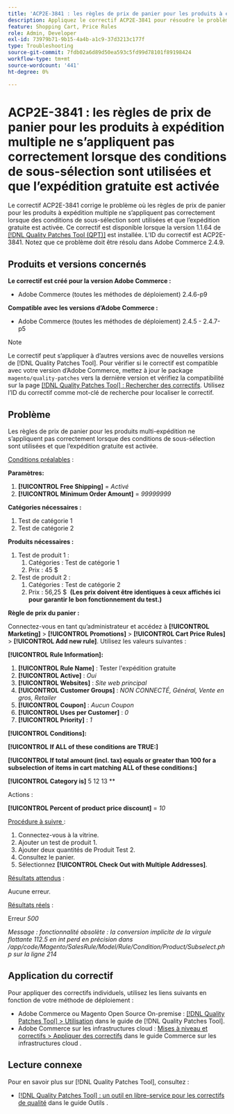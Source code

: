 ```yaml
---
title: 'ACP2E-3841 : les règles de prix de panier pour les produits à expédition multiple ne s’appliquent pas correctement lorsque des conditions de sous-sélection sont utilisées et que l’expédition gratuite est activée'
description: Appliquez le correctif ACP2E-3841 pour résoudre le problème d’Adobe Commerce en raison duquel les règles de prix de panier pour les produits à expédition multiple ne s’appliquent pas correctement lorsque des conditions de sous-sélection sont utilisées et que l’expédition gratuite est activée.
feature: Shopping Cart, Price Rules
role: Admin, Developer
exl-id: 73979b71-9b15-4a4b-a1c9-37d3213c177f
type: Troubleshooting
source-git-commit: 7fdb02a6d89d50ea593c5fd99d78101f89198424
workflow-type: tm+mt
source-wordcount: '441'
ht-degree: 0%

---
```


# ACP2E-3841 : les règles de prix de panier pour les produits à expédition multiple ne s’appliquent pas correctement lorsque des conditions de sous-sélection sont utilisées et que l’expédition gratuite est activée

Le correctif ACP2E-3841 corrige le problème où les règles de prix de panier pour les produits à expédition multiple ne s’appliquent pas correctement lorsque des conditions de sous-sélection sont utilisées et que l’expédition gratuite est activée. Ce correctif est disponible lorsque la version 1.1.64 de [[!DNL Quality Patches Tool (QPT)]](/help/tools/quality-patches-tool/quality-patches-tool-to-self-serve-quality-patches.md) est installée. L’ID du correctif est ACP2E-3841. Notez que ce problème doit être résolu dans Adobe Commerce 2.4.9.

## Produits et versions concernés

**Le correctif est créé pour la version Adobe Commerce :**

* Adobe Commerce (toutes les méthodes de déploiement) 2.4.6-p9

**Compatible avec les versions d’Adobe Commerce :**

* Adobe Commerce (toutes les méthodes de déploiement) 2.4.5 - 2.4.7-p5

>[!NOTE]
>
>Le correctif peut s’appliquer à d’autres versions avec de nouvelles versions de [!DNL Quality Patches Tool]. Pour vérifier si le correctif est compatible avec votre version d’Adobe Commerce, mettez à jour le package `magento/quality-patches` vers la dernière version et vérifiez la compatibilité sur la page [[!DNL Quality Patches Tool] : Rechercher des correctifs](https://experienceleague.adobe.com/tools/commerce-quality-patches/index.html?lang=fr). Utilisez l’ID du correctif comme mot-clé de recherche pour localiser le correctif.

## Problème

Les règles de prix de panier pour les produits multi-expédition ne s’appliquent pas correctement lorsque des conditions de sous-sélection sont utilisées et que l’expédition gratuite est activée.

<u>Conditions préalables</u> :

**Paramètres:**
1. **[!UICONTROL Free Shipping]** = *Activé*
1. **[!UICONTROL Minimum Order Amount]** = *99999999*

**Catégories nécessaires :**
1. Test de catégorie 1
1. Test de catégorie 2

**Produits nécessaires :**
1. Test de produit 1 :
   1. Catégories : Test de catégorie 1
   1. Prix : 45 $
1. Test de produit 2 :
   1. Catégories : Test de catégorie 2
   1. Prix : 56,25 $ 
      **(Les prix doivent être identiques à ceux affichés ici pour garantir le bon fonctionnement du test.)**

**Règle de prix du panier :**

Connectez-vous en tant qu’administrateur et accédez à **[!UICONTROL Marketing]** > **[!UICONTROL Promotions]** > **[!UICONTROL Cart Price Rules]** > **[!UICONTROL Add new rule]**. Utilisez les valeurs suivantes :

**[!UICONTROL Rule Information]:**
1. **[!UICONTROL Rule Name]** : Tester l&#39;expédition gratuite
1. **[!UICONTROL Active]** : *Oui*
1. **[!UICONTROL Websites]** : *Site web principal*
1. **[!UICONTROL Customer Groups]** : *NON CONNECTÉ, Général, Vente en gros, Retailer*
1. **[!UICONTROL Coupon]** : *Aucun Coupon*
1. **[!UICONTROL Uses per Customer]** : *0*
1. **[!UICONTROL Priority]** : *1*

**[!UICONTROL Conditions]:**

**[!UICONTROL If ALL of these conditions are TRUE:]**


**[!UICONTROL If total amount (incl. tax) equals or greater than 100 for a subselection of items in cart matching ALL of these conditions:]**


**[!UICONTROL Category is]** 5 12 13 **

Actions :

**[!UICONTROL Percent of product price discount]** = *10*

<u>Procédure à suivre </u> :

1. Connectez-vous à la vitrine.
2. Ajouter un test de produit 1.
3. Ajouter deux quantités de Produit Test 2.
4. Consultez le panier.
5. Sélectionnez **[!UICONTROL Check Out with Multiple Addresses]**.

<u>Résultats attendus</u> :

Aucune erreur.

<u>Résultats réels</u> :

Erreur *500*

*Message : fonctionnalité obsolète : la conversion implicite de la virgule flottante 112.5 en int perd en précision dans /app/code/Magento/SalesRule/Model/Rule/Condition/Product/Subselect.php sur la ligne 214*

## Application du correctif

Pour appliquer des correctifs individuels, utilisez les liens suivants en fonction de votre méthode de déploiement :

* Adobe Commerce ou Magento Open Source On-premise : [[!DNL Quality Patches Tool] > Utilisation](/help/tools/quality-patches-tool/usage.md) dans le guide de [!DNL Quality Patches Tool].
* Adobe Commerce sur les infrastructures cloud : [Mises à niveau et correctifs > Appliquer des correctifs](https://experienceleague.adobe.com/docs/commerce-cloud-service/user-guide/develop/upgrade/apply-patches.html?lang=fr) dans le guide Commerce sur les infrastructures cloud .

## Lecture connexe

Pour en savoir plus sur [!DNL Quality Patches Tool], consultez :

* [[!DNL Quality Patches Tool] : un outil en libre-service pour les correctifs de qualité](/help/tools/quality-patches-tool/quality-patches-tool-to-self-serve-quality-patches.md) dans le guide Outils .
